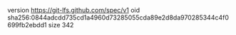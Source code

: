 version https://git-lfs.github.com/spec/v1
oid sha256:0844adcdd735cd1a4960d73285055cda89e2d8da970285344c4f0699fb2ebdd1
size 342
